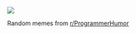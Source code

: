 ![](https://preview.redd.it/3n7vxw2j478e1.png?width=640&crop=smart&auto=webp&s=3eee7be2ff961d980e3dbb0e5c76f2672ab042ac)

 Random memes from [r/ProgrammerHumor](https://www.reddit.com/r/ProgrammerHumor/)
